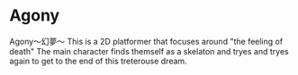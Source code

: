 # Agony
Agony～幻夢～
This is a 2D platformer that focuses around "the feeling of death"
The main character finds themself as a skelaton and tryes and tryes again to get to the end of this treterouse dream.
